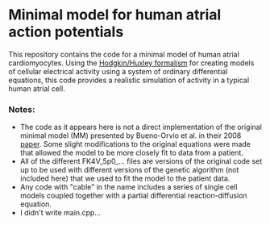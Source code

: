 # Minimal model for human atrial action potentials

This repository contains the code for a minimal model of human atrial cardiomyocytes. Using the [Hodgkin/Huxley formalism](http://en.wikipedia.org/wiki/Hodgkin%E2%80%93Huxley_model) for creating models of cellular electrical activity using a system of ordinary differential equations, this code provides a realistic simulation of activity in a typical human atrial cell. 

### Notes:

* The code as it appears here is not a direct implementation of the original minimal model (MM) presented by Bueno-Orvio et al. in their 2008 [paper](http://www.sciencedirect.com/science/article/pii/S0022519308001690). Some slight modifications to the original equations were made that allowed the model to be more closely fit to data from a patient.
* All of the different FK4V_5p0_... files are versions of the original code set up to be used with different versions of the genetic algorithm (not included here) that we used to fit the model to the patient data.
* Any code with "cable" in the name includes a series of single cell models coupled together with a partial differential reaction-diffusion equation.
* I didn't write main.cpp...
